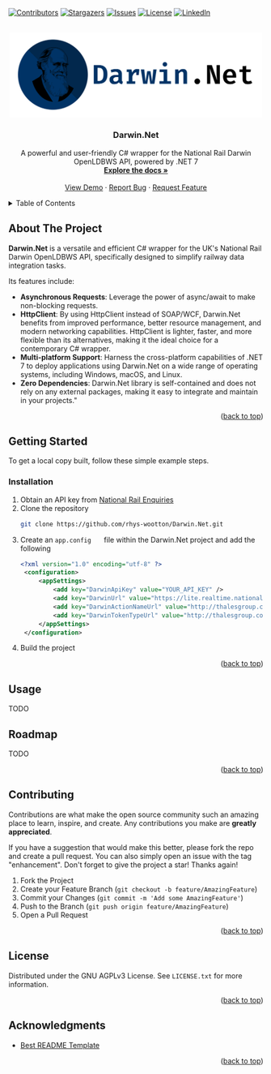 <!-- MARKDOWN LINKS & IMAGES -->
<!-- https://www.markdownguide.org/basic-syntax/#reference-style-links -->
[contributors-shield]: https://img.shields.io/github/contributors/rhys-wootton/Darwin.Net?style=flat-square
[contributors-url]: https://github.com/othneildrew/Best-README-Template/graphs/contributors
[forks-shield]: https://img.shields.io/github/forks/othneildrew/Best-README-Template.svg?style=for-the-badge
[forks-url]: https://github.com/othneildrew/Best-README-Template/network/members
[stars-shield]: https://img.shields.io/github/stars/othneildrew/Best-README-Template.svg?style=for-the-badge
[stars-url]: https://github.com/othneildrew/Best-README-Template/stargazers
[issues-shield]: https://img.shields.io/github/issues/othneildrew/Best-README-Template.svg?style=for-the-badge
[issues-url]: https://github.com/othneildrew/Best-README-Template/issues
[license-shield]: https://img.shields.io/github/license/rhys-wootton/Darwin.Net?style=flat-square
[license-url]: https://github.com/rhys-wootton/Darwin.Net/blob/master/LICENSE.txt
[linkedin-shield]: https://img.shields.io/badge/-Connect%20with%20me!-0077b5?style=flat-square&logo=LinkedIn
[linkedin-url]: https://www.linkedin.com/in/rhyswootton2212/
[product-screenshot]: images/screenshot.png

<!-- Improved compatibility of back to top link: See: https://github.com/othneildrew/Best-README-Template/pull/73 -->
<a name="readme-top"></a>
<!--
*** Thanks for checking out the Best-README-Template. If you have a suggestion
*** that would make this better, please fork the repo and create a pull request
*** or simply open an issue with the tag "enhancement".
*** Don't forget to give the project a star!
*** Thanks again! Now go create something AMAZING! :D
-->

<!-- PROJECT SHIELDS -->
<!--
*** I'm using markdown "reference style" links for readability.
*** Reference links are enclosed in brackets [ ] instead of parentheses ( ).
*** See the bottom of this document for the declaration of the reference variables
*** for contributors-url, forks-url, etc. This is an optional, concise syntax you may use.
*** https://www.markdownguide.org/basic-syntax/#reference-style-links
-->
[![Contributors][contributors-shield]][contributors-url]
[![Stargazers][stars-shield]][stars-url]
[![Issues][issues-shield]][issues-url]
[![License][license-shield]][license-url]
[![LinkedIn][linkedin-shield]][linkedin-url]



<!-- PROJECT LOGO -->
<br />
<div align="center">
  <a href="https://github.com/othneildrew/Best-README-Template">
    <img src=".gitassets/Long Logo.svg" alt="Logo" width="500">
  </a>

  <h3 align="center">Darwin.Net</h3>

  <p align="center">
    A powerful and user-friendly C# wrapper for the National Rail Darwin OpenLDBWS API, powered by .NET 7
    <br />
    <a href="https://github.com/othneildrew/Best-README-Template"><strong>Explore the docs »</strong></a>
    <br />
    <br />
    <a href="https://github.com/othneildrew/Best-README-Template">View Demo</a>
    ·
    <a href="https://github.com/othneildrew/Best-README-Template/issues">Report Bug</a>
    ·
    <a href="https://github.com/othneildrew/Best-README-Template/issues">Request Feature</a>
  </p>
</div>



<!-- TABLE OF CONTENTS -->
<details>
  <summary>Table of Contents</summary>
  <ol>
    <li>
      <a href="#about-the-project">About The Project</a>
    </li>
    <li>
      <a href="#getting-started">Getting Started</a>
      <ul>
        <li><a href="#prerequisites">Prerequisites</a></li>
        <li><a href="#installation">Installation</a></li>
      </ul>
    </li>
    <li><a href="#usage">Usage</a></li>
    <li><a href="#roadmap">Roadmap</a></li>
    <li><a href="#contributing">Contributing</a></li>
    <li><a href="#license">License</a></li>
    <li><a href="#contact">Contact</a></li>
    <li><a href="#acknowledgments">Acknowledgments</a></li>
  </ol>
</details>



<!-- ABOUT THE PROJECT -->
## About The Project

**Darwin.Net** is a versatile and efficient C# wrapper for the UK's National Rail Darwin OpenLDBWS API, specifically designed to simplify railway data integration tasks. 

Its features include:

- **Asynchronous Requests**: Leverage the power of async/await to make non-blocking requests.
- **HttpClient**: By using HttpClient instead of SOAP/WCF, Darwin.Net benefits from improved performance, better resource management, and modern networking capabilities. HttpClient is lighter, faster, and more flexible than its alternatives, making it the ideal choice for a contemporary C# wrapper.
- **Multi-platform Support**: Harness the cross-platform capabilities of .NET 7 to deploy applications using Darwin.Net on a wide range of operating systems, including Windows, macOS, and Linux.
- **Zero Dependencies**: Darwin.Net library is self-contained and does not rely on any external packages, making it easy to integrate and maintain in your projects."

<p align="right">(<a href="#readme-top">back to top</a>)</p>


<!-- GETTING STARTED -->
## Getting Started

To get a local copy built, follow these simple example steps.

### Installation

1. Obtain an API key from [National Rail Enquiries](http://realtime.nationalrail.co.uk/OpenLDBWSRegistration/)
2. Clone the repository
   ```sh
   git clone https://github.com/rhys-wootton/Darwin.Net.git
   ```
3. Create an `app.config   ` file within the Darwin.Net project and add the following
   ```xml
   <?xml version="1.0" encoding="utf-8" ?>
    <configuration>
        <appSettings>
            <add key="DarwinApiKey" value="YOUR_API_KEY" />
            <add key="DarwinUrl" value="https://lite.realtime.nationalrail.co.uk/OpenLDBWS/ldb12.asmx"/>
            <add key="DarwinActionNameUrl" value="http://thalesgroup.com/RTTI/2021-11-01/ldb/"/>
            <add key="DarwinTokenTypeUrl" value="http://thalesgroup.com/RTTI/2013-11-28/Token/types"/>
        </appSettings>
    </configuration>
   ```
4. Build  the project
<p align="right">(<a href="#readme-top">back to top</a>)</p>



<!-- USAGE EXAMPLES -->
## Usage

TODO



<!-- ROADMAP -->
## Roadmap

TODO

<p align="right">(<a href="#readme-top">back to top</a>)</p>



<!-- CONTRIBUTING -->
## Contributing

Contributions are what make the open source community such an amazing place to learn, inspire, and create. Any contributions you make are **greatly appreciated**.

If you have a suggestion that would make this better, please fork the repo and create a pull request. You can also simply open an issue with the tag "enhancement".
Don't forget to give the project a star! Thanks again!

1. Fork the Project
2. Create your Feature Branch (`git checkout -b feature/AmazingFeature`)
3. Commit your Changes (`git commit -m 'Add some AmazingFeature'`)
4. Push to the Branch (`git push origin feature/AmazingFeature`)
5. Open a Pull Request

<p align="right">(<a href="#readme-top">back to top</a>)</p>



<!-- LICENSE -->
## License

Distributed under the GNU AGPLv3 License. See `LICENSE.txt` for more information.

<p align="right">(<a href="#readme-top">back to top</a>)</p>

<!-- ACKNOWLEDGMENTS -->
## Acknowledgments

* [Best README Template](https://github.com/othneildrew/Best-README-Template)

<p align="right">(<a href="#readme-top">back to top</a>)</p>